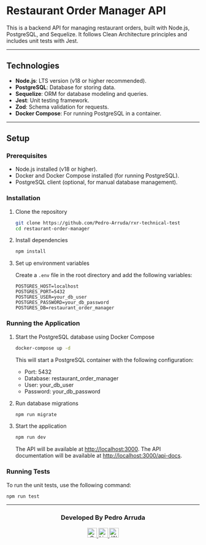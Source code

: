 # Restaurant Order Manager API

This is a backend API for managing restaurant orders, built with Node.js, PostgreSQL, and Sequelize. It follows Clean Architecture principles and includes unit tests with Jest.

---

## Technologies

- **Node.js**: LTS version (v18 or higher recommended).
- **PostgreSQL**: Database for storing data.
- **Sequelize**: ORM for database modeling and queries.
- **Jest**: Unit testing framework.
- **Zod**: Schema validation for requests.
- **Docker Compose**: For running PostgreSQL in a container.

---

## Setup

### Prerequisites

- Node.js installed (v18 or higher).
- Docker and Docker Compose installed (for running PostgreSQL).
- PostgreSQL client (optional, for manual database management).

### Installation

1. Clone the repository

   ```bash
   git clone https://github.com/Pedro-Arruda/rxr-technical-test
   cd restaurant-order-manager
   ```

2. Install dependencies

   ```bash
   npm install
   ```

3. Set up environment variables

   Create a `.env` file in the root directory and add the following variables:

   ```plaintext
   POSTGRES_HOST=localhost
   POSTGRES_PORT=5432
   POSTGRES_USER=your_db_user
   POSTGRES_PASSWORD=your_db_password
   POSTGRES_DB=restaurant_order_manager
   ```

### Running the Application

1. Start the PostgreSQL database using Docker Compose

   ```bash
   docker-compose up -d
   ```

   This will start a PostgreSQL container with the following configuration:

   - Port: 5432
   - Database: restaurant_order_manager
   - User: your_db_user
   - Password: your_db_password

2. Run database migrations

   ```bash
   npm run migrate
   ```

3. Start the application

   ```bash
   npm run dev
   ```

   The API will be available at [http://localhost:3000](http://localhost:3000).
   The API documentation will be available at [http://localhost:3000/api-docs](http://localhost:3000/api-docs).

### Running Tests

To run the unit tests, use the following command:

```bash
npm run test
```

---

<h3 align='center'>Developed By Pedro Arruda</h3>
<div align='center'>
  <a href="mailto:dev.pedro.arruda@gmail.com" title="Gmail">
     <img src="https://img.shields.io/badge/-Gmail-FF0000?style=flat-square&labelColor=FF0000&logo=gmail&logoColor=white" alt="Gmail" style='height: 25px'/>
  </a>
  <a href="https://www.linkedin.com/in/pedro-scucuglia-arruda/" title="LinkedIn">
     <img src="https://img.shields.io/badge/-Linkedin-0e76a8?style=flat-square&logo=Linkedin&logoColor=white" style='height: 25px' alt="LinkedIn"/>
  </a>
  <a href="https://api.whatsapp.com/send?phone=14998861503" title="WhatsApp">
     <img src="https://img.shields.io/badge/-WhatsApp-25d366?style=flat-square&labelColor=25d366&logo=whatsapp&logoColor=white" alt="WhatsApp" style='height: 25px'/>
  </a>
</div>

